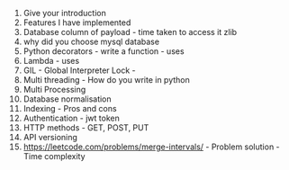 1. Give your introduction
2. Features I have implemented
3. Database column of payload - time taken to access it zlib
4. why did you choose mysql database
5. Python decorators - write a function - uses
6. Lambda - uses
7. GIL - Global Interpreter Lock -
8. Multi threading - How do you write in python
9. Multi Processing
10. Database normalisation
11. Indexing - Pros and cons
12. Authentication - jwt token
13. HTTP methods - GET, POST, PUT
14. API versioning
15. https://leetcode.com/problems/merge-intervals/ - Problem solution - Time complexity
